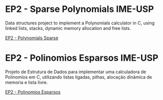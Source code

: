 # EP2 - Sparse Polynomials IME-USP

Data structures project to implement a Polynomials calculator in C, using linked lists, stacks, dynamic memory allocation and free lists.

[EP2 - Polynomials Sparse](https://www.ime.usp.br/~reverbel/ccm128-13/eps/ep2/)

# EP2 - Polinomios Esparsos IME-USP

Projeto de Estrutura de Dados para implementar uma calculadora de Polinomios em C, utilizando listas ligadas, pilhas, alocação dinâmica de memoria e lista livre.

[EP2 - Polinomios Esparsos](https://www.ime.usp.br/~reverbel/ccm128-13/eps/ep2/)

